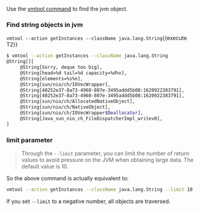 Use the [vmtool command](https://arthas.aliyun.com/en/doc/vmtool.html) to find the jvm object.

### Find string objects in jvm

`vmtool --action getInstances --className java.lang.String`{{execute T2}}

```bash
$ vmtool --action getInstances --className java.lang.String
@String[][
     @String[Sorry, deque too big],
     @String[head=%d tail=%d capacity=%d%n],
     @String[elements=%s%n],
     @String[sun/nio/ch/IOVecWrapper],
     @String[40252e37-8a73-4960-807e-3495addd5b08:1620922383791],
     @String[40252e37-8a73-4960-807e-3495addd5b08:1620922383791],
     @String[sun/nio/ch/AllocatedNativeObject],
     @String[sun/nio/ch/NativeObject],
     @String[sun/nio/ch/IOVecWrapper$Deallocator],
     @String[Java_sun_nio_ch_FileDispatcherImpl_writev0],
]
```

### limit parameter

> Through the `--limit` parameter, you can limit the number of return values to avoid pressure on the JVM when obtaining large data. The default value is 10.

So the above command is actually equivalent to:

```bash
vmtool --action getInstances --className java.lang.String --limit 10
```

If you set `--limit` to a negative number, all objects are traversed.
